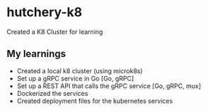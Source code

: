 # hutchery-k8

Created a K8 Cluster for learning

## My learnings

- Created a local k8 cluster (using microk8s)
- Set up a gRPC service in Go [Go, gRPC]
- Set up a REST API that calls the gRPC service [Go, gRPC, mux]
- Dockerized the services
- Created deployment files for the kubernetes services
